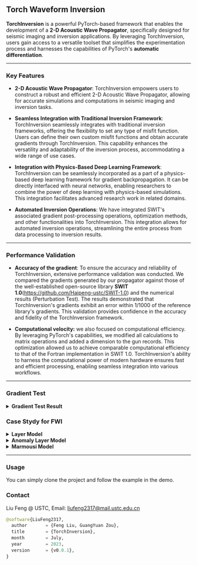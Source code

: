 <!--
 * @Author: LiuFeng(USTC) : liufeng2317@mail.ustc.edu.cn
 * @Date: 2023-07-03 11:16:43
 * @LastEditors: LiuFeng
 * @LastEditTime: 2024-01-02 21:27:32
 * @FilePath: /TorchInversion/README.md
 * @Description: 
 * Copyright (c) 2023 by ${git_name} email: ${git_email}, All Rights Reserved.
-->

## Torch Waveform Inversion
**TorchInversion** is a powerful PyTorch-based framework that enables the development of a **2-D Acoustic Wave Propagator**, specifically designed for seismic imaging and inversion applications. By leveraging TorchInversion, users gain access to a versatile toolset that simplifies the experimentation process and harnesses the capabilities of PyTorch's **automatic differentiation**.

****
### Key Features

* **2-D Acoustic Wave Propagator**: TorchInversion empowers users to construct a robust and efficient 2-D Acoustic Wave Propagator, allowing for accurate simulations and computations in seismic imaging and inversion tasks.

* **Seamless Integration with Traditional Inversion Framework**: TorchInversion seamlessly integrates with traditional inversion frameworks, offering the flexibility to set any type of misfit function. Users can define their own custom misfit functions and obtain accurate gradients through TorchInversion. This capability enhances the versatility and adaptability of the inversion process, accommodating a wide range of use cases.

* **Integration with Physics-Based Deep Learning Framework**: TorchInversion can be seamlessly incorporated as a part of a physics-based deep learning framework for gradient backpropagation. It can be directly interfaced with neural networks, enabling researchers to combine the power of deep learning with physics-based simulations. This integration facilitates advanced research work in related domains.

* **Automated Inversion Operations**: We have integrated SWIT's associated gradient post-processing operations, optimization methods, and other functionalities into TorchInversion. This integration allows for automated inversion operations, streamlining the entire process from data processing to inversion results.

****
### Performance Validation

* **Accuracy of the gradient**: To ensure the accuracy and reliability of TorchInversion, extensive performance validation was conducted. We compared the gradients generated by our propagator against those of the well-established open-source library **SWIT 1.0**(https://github.com/Haipeng-ustc/SWIT-1.0) and the numerical results (Perturbation Test). The results demonstrated that TorchInversion's gradients exhibit an error within 1/1000 of the reference library's gradients. This validation provides confidence in the accuracy and fidelity of the TorchInversion framework.



* **Computational velocity:** we also focused on computational efficiency. By leveraging PyTorch's capabilities, we modified all calculations to matrix operations and added a dimension to the gun records. This optimization allowed us to achieve comparable computational efficiency to that of the Fortran implementation in SWIT 1.0. TorchInversion's ability to harness the computational power of modern hardware ensures fast and efficient processing, enabling seamless integration into various workflows.

****
### Gradient Test
<!-- The Gradient Test -->
<details>
<summary><strong>Gradient Test Result</strong></summary>

In a 50*50 homogeneous model (v=3000m/s) set the velocity at the center point to 3030m/s. Solve for the numerical gradient by perturbing the velocity at each point. The red line in the figure below shows the distribution of the numerical gradient along the black dashed line. The black and blue solid lines represent the gradients solved by AD and SWIT.

<div align=center><img src="./Figure/GradientTest/grad_cmp_5.png" width = 48% style="display: inline-block; vertical-align: middle;"> <img src="./Figure/GradientTest/grad_cmp_10.png" width = 48% style="display: inline-block; vertical-align: middle;"></div>

<div align=center><img src="./Figure/GradientTest/grad_cmp_15.png" width = 48% style="display: inline-block; vertical-align: middle;"> <img src="./Figure/GradientTest/grad_cmp_25.png" width = 48% style="display: inline-block; vertical-align: middle;"></div>

The results illustrate that 
* (1) **Automatic Differentiation can obtain accurate gradients** 
* (2) **The gradient solved by AD and the gradient solved by the concomitant state method agree within numerical accuracy**

</details>

### Case Stydy for FWI

<!-- the Lyaer Model -->

<details>
<summary><strong>Layer Model</strong></summary>

Details of this example can be found in [Layer Model forward](./example/layerModel/01_for_layer.ipynb) and [Layer Model inversion](./example/layerModel/02_inv_layer_adam.ipynb)

* The **true model** and some setting of the model:
<div align="center"><img src="./example/layerModel/data/multiShotTop/model/True/observed_system.png" width=55% ></div>

* The **wavelet** and the **dampling** setting
<div float="left" align="center"><img src="./example/layerModel/data/multiShotTop/model/True/ricker.png" width = 40% style="display: inline-block; vertical-align: middle;"> <img src="./example/layerModel/data/multiShotTop/model/True/damp_global.png" width = 50% style="display: inline-block; vertical-align: middle;"></div>

* **Initial model** and **inversion result**
<div align="center"><img src="./example/layerModel/data/multiShotTop/model/Initial/model_init.png" width=48% style="display: inline-block; vertical-align: middle;"> <img src="./example/layerModel/data/multiShotTop/inv/Adam/inv.gif" width=48% style="display: inline-block; vertical-align: middle;"></div>

It is important to note that we have not been particularly careful in adjusting the update parameters and processing the gradients in detail, but there are many details in the FWI work that can greatly improve the effectiveness and efficiency of the inversion

</details>

<!-- the Anomaly Layer Model -->

<details>
<summary><strong>Anomaly Layer Model</strong></summary>

Details of this example can be found in [Layer Anomaly Model forward](./example/layerAnomaly/01_for_layer.ipynb) and [Layer Anomaly Model inversion](./example/layerAnomaly/02_inv_layer_adam.ipynb)

* The **true model** and some setting of the model:
<div align="center"><img src="./example/layerAnomaly/data/multiShotTop/model/True/observed_system.png" width=55%></div>

* The **wavelet** and the **dampling** setting
<div float="left" align="center"><img src="./example/layerAnomaly/data/multiShotTop/model/True/ricker.png" width = 40% style="display: inline-block; vertical-align: middle;"> <img src="./example/layerAnomaly/data/multiShotTop/model/True/damp_global.png" width = 55% style="display: inline-block; vertical-align: middle;"></div>

* **Initial model** and **inversion result**
<div align="center"> <img src="./example/layerAnomaly/data/multiShotTop/model/Initial/model_init.png" width=40% style="display: inline-block; vertical-align: middle;"> 
<img src="./example/layerAnomaly/data/multiShotTop/inv/Adam/inv.gif" width=55% style="display: inline-block; vertical-align: middle;"> </div>

</details>


<!-- Marmousi2 Model -->

<details>
<summary><strong>Marmousi Model</strong></summary>

Details of this example can be found in [Marmousi Model forward](./example/marmousi2Model/01_for_layer.ipynb) and [Marmousi Model inversion](./example/marmousi2Model/02_inv_layer_adam.ipynb)

* The **true model** and some setting of the model:
<div align="center"><img src="./example/marmousi2Model/data/multiShotTop/model/True/observed_system.png" width=55% ></div>

* The **wavelet** and the **dampling** setting
<div float="left" align="center"><img src="./example/marmousi2Model/data/multiShotTop/model/True/ricker.png" width = 40% style="display: inline-block; vertical-align: middle;"> <img src="./example/marmousi2Model/data/multiShotTop/model/True/damp_global.png" width = 55% style="display: inline-block; vertical-align: middle;"></div>

* **Initial model** and **inversion result**
<div align="center"><img src="./example/marmousi2Model/data/multiShotTop/model/Initial/model_init.png" width=40% style="display: inline-block; vertical-align: middle;"><img src="./example/marmousi2Model/data/multiShotTop/inv/Adam/inv.gif" width=58% style="display: inline-block; vertical-align: middle;"></div>

</details>

****
### Usage
You can simply clone the project and follow the example in the demo.


### Contact
 Liu Feng @ USTC, Email: liufeng2317@mail.ustc.edu.cn

```python
@software{LiuFeng2317,
  author       = {Feng Liu, GuangYuan Zou},
  title        = {TorchInversion},
  month        = July,
  year         = 2023,
  version      = {v0.0.1},
}
```